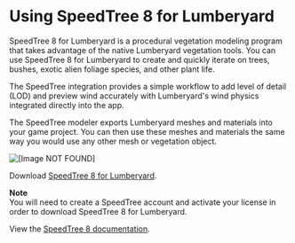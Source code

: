 # Using SpeedTree 8 for Lumberyard<a name="vegetation-speedtree-lumberyard-intro"></a>

SpeedTree 8 for Lumberyard is a procedural vegetation modeling program that takes advantage of the native Lumberyard vegetation tools\. You can use SpeedTree 8 for Lumberyard to create and quickly iterate on trees, bushes, exotic alien foliage species, and other plant life\.

The SpeedTree integration provides a simple workflow to add level of detail \(LOD\) and preview wind accurately with Lumberyard's wind physics integrated directly into the app\.

The SpeedTree modeler exports Lumberyard meshes and materials into your game project\. You can then use these meshes and materials the same way you would use any other mesh or vegetation object\.

![\[Image NOT FOUND\]](http://docs.aws.amazon.com/lumberyard/latest/userguide/images/shared-speed-tree-example-animation.gif)

Download [SpeedTree 8 for Lumberyard](https://store.speedtree.com/product/speedtree-for-lumberyard)\.

**Note**  
You will need to create a SpeedTree account and activate your license in order to download SpeedTree 8 for Lumberyard\.

View the [SpeedTree 8 documentation](http://docs8.speedtree.com/modeler/doku.php)\.